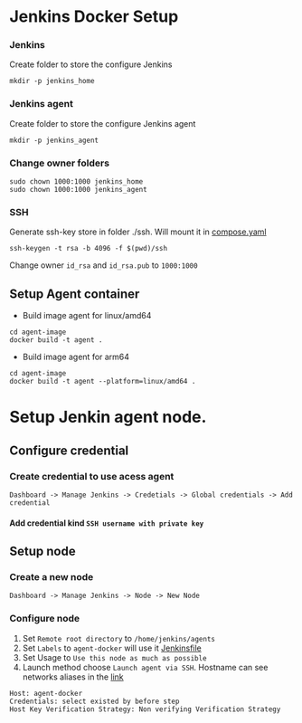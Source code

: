 # Jenkins Docker Setup 

### Jenkins

Create folder to store the configure Jenkins
```
mkdir -p jenkins_home
```

### Jenkins agent
Create folder to store the configure Jenkins agent
```
mkdir -p jenkins_agent
```

### Change owner folders
```
sudo chown 1000:1000 jenkins_home
sudo chown 1000:1000 jenkins_agent
```

### SSH 
Generate ssh-key store in folder ./ssh. Will mount it in [compose.yaml](../compose.yaml)
```
ssh-keygen -t rsa -b 4096 -f $(pwd)/ssh
```
Change owner `id_rsa` and `id_rsa.pub` to `1000:1000`

## Setup Agent container
- Build image agent for linux/amd64
```
cd agent-image
docker build -t agent .
```
- Build image agent for arm64
```
cd agent-image
docker build -t agent --platform=linux/amd64 .
```

# Setup Jenkin agent node.

## Configure credential
### Create credential to use acess agent
```
Dashboard -> Manage Jenkins -> Credetials -> Global credentials -> Add credential
```
#### Add credential kind `SSH username with private key`

## Setup node

### Create a new node
```
Dashboard -> Manage Jenkins -> Node -> New Node
```
### Configure node
1. Set `Remote root directory` to `/home/jenkins/agents`
2. Set `Labels` to `agent-docker` will use it [Jenkinsfile](Jenkinsfile)
3. Set Usage to `Use this node as much as possible`
4. Launch method choose `Launch agent via SSH`. Hostname can see networks aliases in the [link](../compose.yaml) 
```
Host: agent-docker
Credentials: select existed by before step
Host Key Verification Strategy: Non verifying Verification Strategy
```

